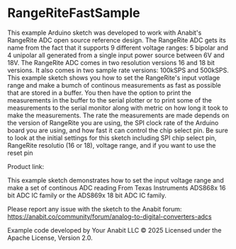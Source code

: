# RangeRiteFastSample
This example Arduino sketch was developed to work with Anabit's RangeRite ADC open source reference design. 
The RangeRite ADC gets its name from the fact that it supports 9 different voltage ranges: 5 bipolar and 4 unipolar
all generated from a single input power source between 6V and 18V. The RangeRite ADC comes in two resolution 
versions 16 and 18 bit versions. It also comes in two sample rate versions: 100kSPS and 500kSPS. This example
sketch shows you how to set the RangeRite's input votlage range and make a bumch of continous measurements as
fast as possible that are stored in a buffer. You then have the option to print the measurements in the buffer
to the serial plotter or to print some of the measurements to the serial monitor along with metric on how long
it took to make the measurements. The rate the measurements are made depends on the version of RangeRite you are
using, the SPI clock rate of the Arduino board you are using, and how fast it can control the chip select pin. 
Be sure to look at the initial settings for this sketch including SPI chip select pin, RangeRite resolutio
(16 or 18), voltage range, and if you want to use the reset pin

Product link: 

This example sketch demonstrates how to set the input voltage range and make a set of continous ADC reading
From Texas Instruments ADS868x 16 bit ADC IC family or the ADS869x 18 bit ADC IC family.

Please report any issue with the sketch to the Anabit forum: https://anabit.co/community/forum/analog-to-digital-converters-adcs

Example code developed by Your Anabit LLC © 2025
Licensed under the Apache License, Version 2.0.
